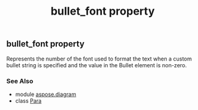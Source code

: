 ﻿---
title: bullet_font property
second_title: Aspose.Diagram for Python via .NET API References
description: 
type: docs
weight: 50
url: /python-net/aspose.diagram/para/bullet_font/
is_root: false
---

## bullet_font property


Represents the number of the font used to format the text when a custom bullet string is specified and the value in the Bullet element is non-zero.

### See Also
* module [aspose.diagram](../../)
* class [Para](/diagram/python-net/aspose.diagram/para)
